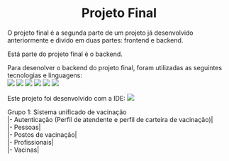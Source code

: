 <h1 align="center">Projeto Final</h1>

<p>
    O projeto final é a segunda parte de um projeto já desenvolvido anteriormente e divido em duas partes: frontend e backend.
</p>

<p>
    Está parte do projeto final é o backend. 
</p>

<p>
    Para desenolver o backend do projeto final, foram utilizadas as seguintes tecnologias e linguagens:<br>
    <img src= "https://img.shields.io/badge/JavaScript-F7DF1E?style=for-the-badge&logo=javascript&logoColor=black"/> <img src="https://img.shields.io/badge/Python-3776AB?style=for-the-badge&logo=python&logoColor=white" /> <img src= "https://img.shields.io/badge/HTML5-E34F26?style=for-the-badge&logo=html5&logoColor=white"/> <img src= "https://img.shields.io/badge/CSS3-1572B6?style=for-the-badge&logo=css3&logoColor=white"/> <img src="https://img.shields.io/badge/Bootstrap-563D7C?style=for-the-badge&logo=bootstrap&logoColor=white" /> <img src="https://img.shields.io/badge/Django-092E20?style=for-the-badge&logo=django&logoColor=green" />
</p>

<p>
    Este projeto foi desenvolvido com a IDE: <img src="https://img.shields.io/badge/Visual_Studio_Code-0078D4?style=for-the-badge&logo=visual%20studio%20code&logoColor=white" />
</p>

<p>
    Grupo 1: Sistema unificado de vacinação
    <br>
        |- Autenticação (Perfil de atendente e perfil de carteira de vacinação)|
    <br>    
        |- Pessoas|
    <br>
        |- Postos de vacinação|
    <br>
        |- Profissionais|
    <br>
        |- Vacinas|
</p>
   
